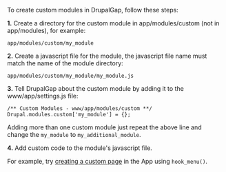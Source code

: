 To create custom modules in DrupalGap, follow these steps:

**1.** Create a directory for the custom module in app/modules/custom (not in app/modules), for example:

`app/modules/custom/my_module`

**2.** Create a javascript file for the module, the javascript file name must match the name of the module directory:

`app/modules/custom/my_module/my_module.js`

**3.** Tell DrupalGap about the custom module by adding it to the www/app/settings.js file:

```
/** Custom Modules - www/app/modules/custom **/
Drupal.modules.custom['my_module'] = {};
```

Adding more than one custom module just repeat the above line and change the `my_module` to `my_additional_module`.

**4.** Add custom code to the module's javascript file.

For example, try [creating a custom page]() in the App using `hook_menu()`.
